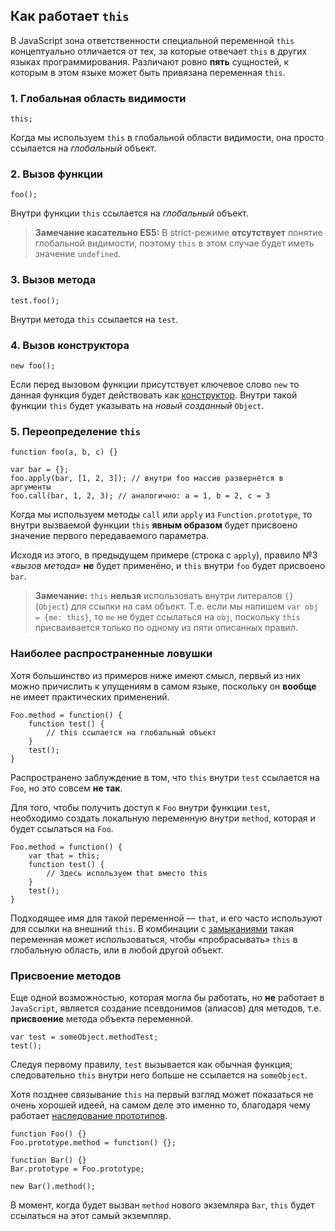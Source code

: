 ## Как работает `this`

В JavaScript зона ответственности специальной переменной `this` концептуально отличается от тех, за которые отвечает `this` в других языках программирования. Различают ровно **пять** сущностей, к которым в этом языке может быть привязана переменная `this`.

### 1. Глобальная область видимости

    this;

Когда мы используем `this` в глобальной области видимости, она просто ссылается на *глобальный* объект.

### 2. Вызов функции

    foo();

Внутри функции `this` ссылается на *глобальный* объект.

> **Замечание касательно ES5:** В strict-режиме **отсутствует** понятие глобальной видимости, поэтому `this` в этом случае будет иметь значение `undefined`.

### 3. Вызов метода

    test.foo();

Внутри метода `this` ссылается на `test`.

### 4. Вызов конструктора

    new foo();

Если перед вызовом функции присутствует ключевое слово `new` то данная функция будет действовать как [конструктор](#function.constructors). Внутри такой функции `this` будет указывать на *новый созданный* `Object`.

### 5. Переопределение `this`

    function foo(a, b, c) {}

    var bar = {};
    foo.apply(bar, [1, 2, 3]); // внутри foo массив развернётся в аргументы
    foo.call(bar, 1, 2, 3); // аналогично: a = 1, b = 2, c = 3

Когда мы используем методы `call` или `apply` из `Function.prototype`, то внутри вызваемой функции `this` **явным образом** будет присвоено значение первого передаваемого параметра.

Исходя из этого, в предыдущем примере (строка с `apply`), правило №3 *«вызов метода»* **не** будет применёно, и `this` внутри `foo` будет присвоено `bar`.

> **Замечание:** `this` **нельзя** использовать внутри литералов `{}` (`Object`) для ссылки на сам объект. Т.е. если мы напишем `var obj = {me: this}`, то `me` не будет ссылаться на `obj`, поскольку `this` присваивается только по одному из пяти описанных правил.

### Наиболее распространенные ловушки

Хотя большинство из примеров ниже имеют смысл, первый из них можно причислить к упущениям в самом языке, поскольку он **вообще** не имеет практических применений.

    Foo.method = function() {
        function test() {
            // this ссылается на глобальный объект
        }
        test();
    }

Распространено заблуждение в том, что `this` внутри `test` ссылается на `Foo`, но это совсем **не так**.

Для того, чтобы получить доступ к `Foo` внутри функции `test`, необходимо создать локальную переменную внутри `method`, которая и будет ссылаться на `Foo`.

    Foo.method = function() {
        var that = this;
        function test() {
            // Здесь используем that вместо this
        }
        test();
    }

Подходящее имя для такой переменной — `that`, и его часто используют для ссылки на внешний `this`. В комбинации с [замыканиями](#function.closures) такая переменная может использоваться, чтобы «пробрасывать» `this` в глобальную область, или в любой другой объект.

### Присвоение методов

Еще одной возможностью, которая могла бы работать, но **не** работает в `JavaScript`, является создание псевдонимов (алиасов) для методов, т.е. **присвоение** метода объекта переменной.

    var test = someObject.methodTest;
    test();

Следуя первому правилу, `test` вызывается как обычная функция; следовательно `this` внутри него больше не ссылается на `someObject`.

Хотя позднее связывание `this` на первый взгляд может показаться не очень хорошей идеей, на самом деле это именно то, благодаря чему работает [наследование прототипов](#object.prototype).

    function Foo() {}
    Foo.prototype.method = function() {};

    function Bar() {}
    Bar.prototype = Foo.prototype;

    new Bar().method();

В момент, когда будет вызван `method` нового экземляра `Bar`, `this` будет ссылаться на этот самый экземпляр.

